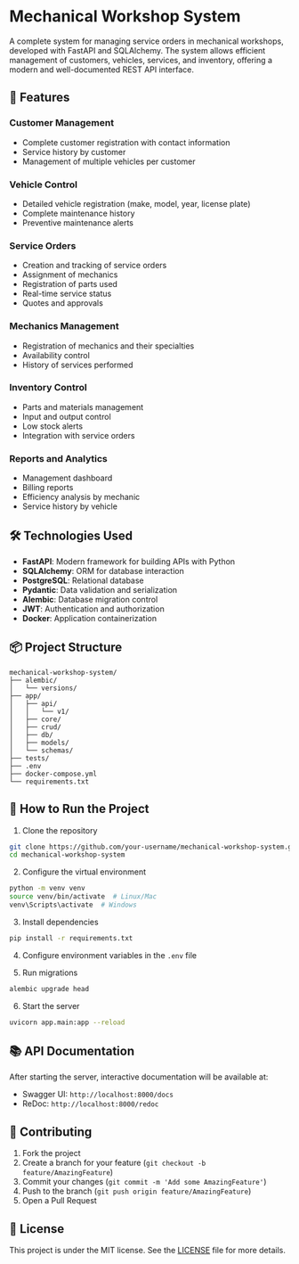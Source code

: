 # Mechanical Workshop System

A complete system for managing service orders in mechanical workshops, developed with FastAPI and SQLAlchemy. The system allows efficient management of customers, vehicles, services, and inventory, offering a modern and well-documented REST API interface.

## 🚀 Features

### Customer Management
- Complete customer registration with contact information
- Service history by customer
- Management of multiple vehicles per customer

### Vehicle Control
- Detailed vehicle registration (make, model, year, license plate)
- Complete maintenance history
- Preventive maintenance alerts

### Service Orders
- Creation and tracking of service orders
- Assignment of mechanics
- Registration of parts used
- Real-time service status
- Quotes and approvals

### Mechanics Management
- Registration of mechanics and their specialties
- Availability control
- History of services performed

### Inventory Control
- Parts and materials management
- Input and output control
- Low stock alerts
- Integration with service orders

### Reports and Analytics
- Management dashboard
- Billing reports
- Efficiency analysis by mechanic
- Service history by vehicle

## 🛠️ Technologies Used

- **FastAPI**: Modern framework for building APIs with Python
- **SQLAlchemy**: ORM for database interaction
- **PostgreSQL**: Relational database
- **Pydantic**: Data validation and serialization
- **Alembic**: Database migration control
- **JWT**: Authentication and authorization
- **Docker**: Application containerization

## 📦 Project Structure

```
mechanical-workshop-system/
├── alembic/
│   └── versions/
├── app/
│   ├── api/
│   │   └── v1/
│   ├── core/
│   ├── crud/
│   ├── db/
│   ├── models/
│   └── schemas/
├── tests/
├── .env
├── docker-compose.yml
└── requirements.txt
```

## 🚀 How to Run the Project

1. Clone the repository
```bash
git clone https://github.com/your-username/mechanical-workshop-system.git
cd mechanical-workshop-system
```

2. Configure the virtual environment
```bash
python -m venv venv
source venv/bin/activate  # Linux/Mac
venv\Scripts\activate  # Windows
```

3. Install dependencies
```bash
pip install -r requirements.txt
```

4. Configure environment variables in the `.env` file

5. Run migrations
```bash
alembic upgrade head
```

6. Start the server
```bash
uvicorn app.main:app --reload
```

## 📚 API Documentation

After starting the server, interactive documentation will be available at:
- Swagger UI: `http://localhost:8000/docs`
- ReDoc: `http://localhost:8000/redoc`

## 🤝 Contributing

1. Fork the project
2. Create a branch for your feature (`git checkout -b feature/AmazingFeature`)
3. Commit your changes (`git commit -m 'Add some AmazingFeature'`)
4. Push to the branch (`git push origin feature/AmazingFeature`)
5. Open a Pull Request

## 📝 License

This project is under the MIT license. See the [LICENSE](LICENSE) file for more details.
